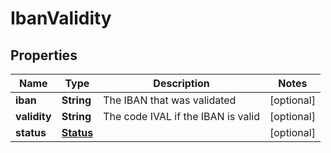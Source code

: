 
# IbanValidity

## Properties
Name | Type | Description | Notes
------------ | ------------- | ------------- | -------------
**iban** | **String** | The IBAN that was validated |  [optional]
**validity** | **String** | The code IVAL if the IBAN is valid |  [optional]
**status** | [**Status**](Status.md) |  |  [optional]



